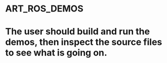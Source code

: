 # ART_ROS_DEMOS

# The user should build and run the demos, then inspect the source files to see what is going on.

